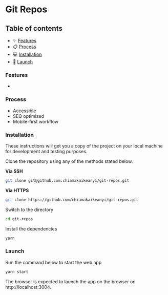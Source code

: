 # Git Repos

<!-- ![Design preview](./design/preview.png) -->

## Table of contents

-   ✨ [Features](#features)
-   📋 [Process](#process)
-   💻 [Installation](#installation)
-   🚀 [Launch](#launch)

### Features

-

### Process

-   Accessible
-   SEO optimized
-   Mobile-first workflow

### Installation

These instructions will get you a copy of the project on your local machine for development and testing purposes.

Clone the repository using any of the methods stated below.

**Via SSH**

```sh
git clone git@github.com:chiamakaikeanyi/git-repos.git
```

**Via HTTPS**

```sh
git clone https://github.com/chiamakaikeanyi/git-repos.git
```

Switch to the directory

```sh
cd git-repos
```

Install the dependencies

```sh
yarn
```

### Launch

Run the command below to start the web app

```sh
yarn start
```

The browser is expected to launch the app on the browser on http://localhost:3004.
